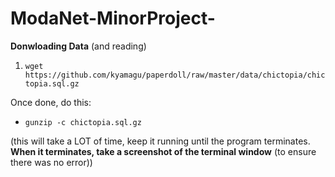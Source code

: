 # ModaNet-MinorProject-

**Donwloading Data** (and reading)

1. `wget https://github.com/kyamagu/paperdoll/raw/master/data/chictopia/chictopia.sql.gz`

Once done, do this:

* `gunzip -c chictopia.sql.gz`

(this will take a LOT of time, keep it running until the program terminates. **When it terminates, take a screenshot of the terminal window** (to ensure there was no error))
